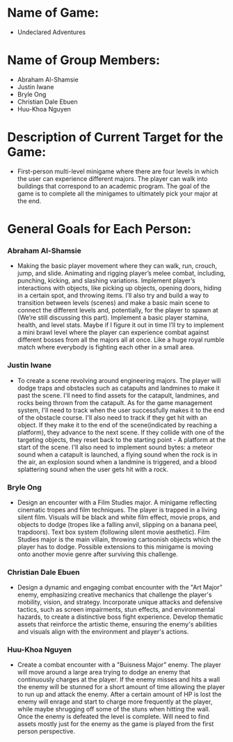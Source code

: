 # Name of Game: 
- Undeclared Adventures

# Name of Group Members: 
- Abraham Al-Shamsie 
- Justin Iwane
- Bryle Ong 
- Christian Dale Ebuen
- Huu-Khoa Nguyen

# Description of Current Target for the Game:
- First-person multi-level minigame where there are four levels in which the user can experience different majors. The player can walk into buildings that correspond to an academic program. The goal of the game is to complete all the minigames to ultimately pick your major at the end.

# General Goals for Each Person:

### Abraham Al-Shamsie
- Making the basic player movement where they can walk, run, crouch, jump, and slide. Animating and rigging player’s melee combat, including, punching, kicking, and slashing variations. Implement player’s interactions with objects, like picking up objects, opening doors, hiding in a certain spot, and throwing items. I’ll also try and build a way to transition between levels (scenes) and make a basic main scene to connect the different levels and, potentially, for the player to spawn at (We’re still discussing this part). Implement a basic player stamina, health, and level stats. Maybe if I figure it out in time I’ll try to implement a mini brawl level where the player can experience combat against different bosses from all the majors all at once. Like a huge royal rumble match where everybody is fighting each other in a small area.

### Justin Iwane
- To create a scene revolving around engineering majors. The player will dodge traps and obstacles such as catapults and landmines to make it past the scene. I'll need to find assets for the catapult, landmines, and rocks being thrown from the catapult. As for the game management system, I'll need to track when the user successfully makes it to the end of the obstacle course. I'll also need to track if they get hit with an object. If they make it to the end of the scene(indicated by reaching a platform), they advance to the next scene. If they collide with one of the targeting objects, they reset back to the starting point - A platform at the start of the scene. I'll also need to implement sound bytes: a meteor sound when a catapult is launched, a flying sound when the rock is in the air, an explosion sound when a landmine is triggered, and a blood splattering sound when the user gets hit with a rock. 

### Bryle Ong
- Design an encounter with a Film Studies major. A minigame reflecting cinematic tropes and film techniques. The player is trapped in a living silent film. Visuals will be black and white film effect, movie props, and objects to dodge (tropes like a falling anvil, slipping on a banana peel, trapdoors). Text box system (following silent movie aesthetic). Film Studies major is the main villain, throwing cartoonish objects which the player has to dodge. Possible extensions to this minigame is moving onto another movie genre after surviving this challenge.

### Christian Dale Ebuen
- Design a dynamic and engaging combat encounter with the "Art Major" enemy, emphasizing creative mechanics that challenge the player's mobility, vision, and strategy. Incorporate unique attacks and defensive tactics, such as screen impairments, stun effects, and environmental hazards, to create a distinctive boss fight experience. Develop thematic assets that reinforce the artistic theme, ensuring the enemy's abilities and visuals align with the environment and player's actions. 

### Huu-Khoa Nguyen
- Create a combat encounter with a "Buisness Major" enemy. The player will move around a large area trying to dodge an enemy that continuously charges at the player. If the enemy misses and hits a wall the enemy will be stunned for a short amount of time allowing the player to run up and attack the enemy. After a certain amount of HP is lost the enemy will enrage and start to charge more frequently at the player, while maybe shrugging off some of the stuns when hitting the wall. Once the enemy is defeated the level is complete. Will need to find assets mostly just for the enemy as the game is played from the first person perspective.
